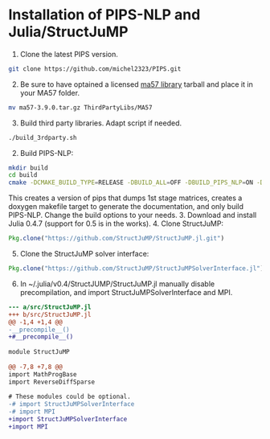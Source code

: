 # Installation of PIPS-NLP and Julia/StructJuMP

1. Clone the latest PIPS version.
```bash
git clone https://github.com/michel2323/PIPS.git
```
2. Be sure to have optained a licensed [ma57 library](http://www.hsl.rl.ac.uk/catalogue/ma57.html) tarball and place it in your MA57 folder.
```bash
mv ma57-3.9.0.tar.gz ThirdPartyLibs/MA57
```
3. Build third party libraries. Adapt script if needed.

```bash
./build_3rdparty.sh
```
2. Build PIPS-NLP:
```bash
mkdir build
cd build
cmake -DCMAKE_BUILD_TYPE=RELEASE -DBUILD_ALL=OFF -DBUILD_PIPS_NLP=ON -DBUILD_PIPS_DOC=ON -DDUMP=ON -B. -H..
```
   This creates a version of pips that dumps 1st stage matrices, creates a doxygen makefile target to generate the documentation, and only build PIPS-NLP. Change the build options to your needs.
3. Download and install Julia 0.4.7 (support for 0.5 is in the works).
4. Clone StructJuMP:
```julia
Pkg.clone("https://github.com/StructJuMP/StructJuMP.jl.git")
```
5. Clone the StructJuMP solver interface:
```julia
Pkg.clone("https://github.com/StructJuMP/StructJuMPSolverInterface.jl")
```
6. In  ~/.julia/v0.4/StructJUMP/StructJuMP.jl manually disable precompilation, and import StructJuMPSolverInterface and MPI.

```diff
--- a/src/StructJuMP.jl
+++ b/src/StructJuMP.jl
@@ -1,4 +1,4 @@
-__precompile__()
+#__precompile__()
 
module StructJuMP
   
@@ -7,8 +7,8 @@ 
import MathProgBase
import ReverseDiffSparse
     
# These modules could be optional.
-# import StructJuMPSolverInterface
-# import MPI
+import StructJuMPSolverInterface
+import MPI
```

